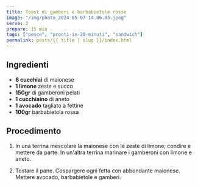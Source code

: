 ```yaml
---
title: Toast di gamberi e barbabietole rosse
image: "/img/photo_2024-05-07 14.06.05.jpeg"
serve: 2
prepare: 15 min
tags: ["pesce", "pronti-in-20-minuti", "sandwich"]
permalink: posts/{{ title | slug }}/index.html
---
```


## Ingredienti

- **6 cucchiai** di maionese
- **1 limone** zeste e succo
- **150gr** di gamberoni pelati
- **1 cucchiaino** di aneto
- **1 avocado** tagliato a fettine
- **100gr** barbabietola rossa

## Procedimento

1. In una terrina mescolare la maionese con le zeste di limone; condire e mettere da parte. 
In un'altra terrina marinare i gamberoni con limone e aneto.

2. Tostare il pane. Cospargere ogni fetta con abbondante maionese. Mettere avocado, barbabietole e gamberi.
